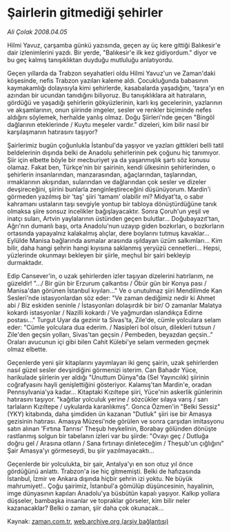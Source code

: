 # Şairlerin gitmediği şehirler

*Ali Çolak 2008.04.05*

<tr><td class="metin" colspan="2" style="padding-top: 20px; padding-left: 5px; padding-right: 10px;">Hilmi Yavuz, çarşamba günkü yazısında, geçen ay üç kere gittiği Balıkesir'e dair izlenimlerini yazdı. Bir yerde, "Balıkesir'e ilk kez gidiyordum." diyor ve bu geç kalmış tanışıklıktan duyduğu mutluluğu anlatıyordu.</td></tr><tr><td class="metin" colspan="2" style="padding-top: 20px; padding-left: 5px; padding-right: 10px;"><p>Geçen yıllarda da Trabzon seyahatleri oldu Hilmi Yavuz'un ve Zaman'daki köşesinde, nefis Trabzon yazıları kaleme aldı. Çocukluğunda babasının kaymakamlığı dolayısıyla kimi şehirlerde, kasabalarda yaşadığını, 'taşra'yı en azından bir ucundan tanıdığını biliyoruz. Bu tanışıklıklara ait hatıraların, gördüğü ve yaşadığı şehirlerin gökyüzlerinin, karlı kış gecelerinin, yazlarının ve akşamlarının, onun şiirinde imgeler, sesler ve renkler biçiminde nefes aldığını söylemek, herhalde yanlış olmaz. Doğu Şiirleri'nde geçen "Bingöl dağlarının eteklerinde / Kuytu meşeler vardır." dizeleri, kim bilir nasıl bir karşılaşmanın hatırasını taşıyor?
<p> Şairlerimiz bugün çoğunlukla İstanbul'da yaşıyor ve yazları gittikleri belli tatil beldelerinin dışında belki de Anadolu şehirlerinin pek çoğunu hiç tanımıyor. Şiir için elbette böyle bir mecburiyet ya da yaşanmışlık şartı söz konusu olamaz. Fakat ben, Türkçe'nin bir şairinin, kendi ülkesinin şehirlerinden, o şehirlerin insanlarından, manzarasından, ağaçlarından, taşlarından, ırmaklarının akışından, sularından ve dağlarından çok sesler ve dizeler devşireceğini, şiirini bunlarla zenginleştireceğini düşünüyorum. Mardin'i görmeden yazılmış bir 'taş' şiiri 'tamam' olabilir mi? Midyat'ta, o sabır kahramanı ustaların taşı sevgiyle yontup bir tabloya dönüştürdüğüne tanık olmaksa şiire sonsuz incelikler bağışlayacaktır. Sonra Çoruh'un yeşil ve inatçı suları, Artvin yaylalarının üstünden geçen bulutlar... Doğubayazıt'tan, Ağrı'nın dumanlı başı, orta Anadolu'nun uzayıp giden bozkırları, o bozkırların ortasında yapayalnız kalakalmış alıçlar, dere boylarını tutmuş kavaklar... Eylülde Manisa bağlarında asmalar arasında ışıldayan üzüm salkımları... Kim bilir, daha hangi şehrin hangi kıyısına saklanmış yeryüzü cennetleri... Hepsi, yüzlerinde okunmayı bekleyen bir şiirle, meçhul bir şairi bekleyip durmaktadır. 
<p> Edip Cansever'in, o uzak şehirlerden izler taşıyan dizelerini hatırlarım, ne güzeldir! ".../ Bir gün bir Erzurum çalkantısı / Öbür gün bir Konya pası / Manisa'dan görünen İstanbul kıyıları..." Ve o unutulmaz şiiri Mendilimde Kan Sesleri'nde istasyonlardan söz eder: "Ve zaman dediğimiz nedir ki Ahmet abi / Biz eskiden seninle / İstasyonları dolaşırdık bir bir/ O zamanlar Malatya kokardı istasyonlar / Nazilli kokardı / Ve yağmurdan ıslandıkça Edirne postası..." Turgut Uyar da gezinir ta Sivas'ta, Zile'de, cümle yolculara selam eder: "Cümle yolculara dua ederim. / Nasipleri bol olsun, dilekleri tutsun / Zile'den geçsin yolları, Sivas'tan geçsin / Pembeden, beyazdan geçsin.." Oraları avucunun içi gibi bilen Cahit Külebi'ye selam vermeden geçmek olmaz elbette.
<p> Geçenlerde yeni şiir kitaplarını yayımlayan iki genç şairin, uzak şehirlerden nasıl güzel sesler devşirdiğini görmenizi isterim. Can Bahadır Yüce, harikulade şiirlerin yer aldığı "Unuttum Dünya"da (Sel Yayıncılık) şiirinin coğrafyasını hayli genişlettiğini gösteriyor. Kalamış'tan Mardin'e, oradan Pennsylvania'ya kadar... Kitaptaki Kızıltepe şiiri, Yüce'nin askerlik günlerinin hatırasını taşıyor. "kağıtlar yolculuk yerine / sözcükler sılaya varış / sarı tarlaların Kızıltepe / uykularda karanlıkmış". Gonca Özmen'in "Belki Sessiz" (YKY) kitabında, daha şimdiden ün kazanan "Dutluk" şiiri ise bir Amasya gezisinin hatırası. Amasya Müzesi'nde görülen ve sonra çarşıdan imitasyonu satın alınan 'Fırtına Tanrısı' Theşub heykelinin, Borabay gölünden dönüşte rastlanmış solgun bir tabelanın izleri var bu şiirde: "Ovayı geç / Dutluğa doğru gel / Arasına otların / Sana fırtınayı dinleteceğim / Theşub'un çığlığını" Şair Amasya'yı görmeseydi, bu şiir yazılmayacaktı...
<p> Geçenlerde bir yolculukta, bir şair, Antalya'yı en son otuz yıl önce gördüğünü anlattı. Trabzon'a ise hiç gitmemişti. Belki de hafızasında İstanbul, İzmir ve Ankara dışında hiçbir şehrin izi yoktu. Ne büyük mahrumiyet!.. Çoğu şairimiz, İstanbul'a gömülüp düşüncesinin, hayalinin, imge dünyasının kapıları Anadolu'ya büsbütün kapalı yaşıyor. Kalkıp yollara düşseler, bambaşka insanlar ve topraklar görseler, kim bilir neler kazanacaklar? Belki o zaman, şiir daha çok okunacak... <br/></p></p></p></p></p></td></tr>

Kaynak: [zaman.com.tr](http://zaman.com.tr/yazar.do?yazino=673616), [web.archive.org (arşiv bağlantısı)](http://web.archive.org/web/20080607065126/http://www.zaman.com.tr:80/yazar.do?yazino=673616)
